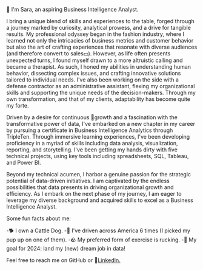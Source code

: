 👋 I'm Sara, an aspiring Business Intelligence Analyst.

I bring a unique blend of skills and experiences to the table, forged through a journey marked by curiosity, analytical prowess, and a drive for tangible results. My professional odyssey began in the fashion industry, where I learned not only the intricacies of business metrics and customer behavior but also the art of crafting experiences that resonate with diverse audiences (and therefore convert to sales💵). However, as life often presents unexpected turns, I found myself drawn to a more altruistic calling and became a therapist. As such, I honed my abilities in understanding human behavior, dissecting complex issues, and crafting innovative solutions tailored to individual needs. I've also been working on the side with a defense contractor as an administrative assistant, flexing my organizational skills and supporting the unique needs of the decision-makers. Through my own transformation, and that of my clients, adaptability has become quite my forte.

Driven by a desire for continuous 🌱growth and a fascination with the transformative power of data, I've embarked on a new chapter in my career by pursuing a certificate in Business Intelligence Analytics through TripleTen. Through immersive learning experiences, I've been developing proficiency in a myriad of skills including data analysis, visualization, reporting, and storytelling. I've been getting my hands dirty with five technical projects, using key tools including spreadsheets, SQL, Tableau, and Power BI.

Beyond my technical acumen, I harbor a genuine passion for the strategic potential of data-driven initiatives. I am captivated by the endless possibilities that data presents in driving organizational growth and efficiency. As I embark on the next phase of my journey, I am eager to leverage my diverse background and acquired skills to excel as a Business Intelligence Analyst.

Some fun facts about me:

-🐕 I own a Cattle Dog.
-🚗 I've driven across America 6 times (I picked my pup up on one of them).
-🪨 My preferred form of exercise is rucking.
-🎯 My goal for 2024: land my (new) dream job in data!

Feel free to reach me on GitHub or 🔗<a href='www.linkedin.com/in/sara-kaempf' target=_blank><u>LinkedIn</u>.</a></p>
